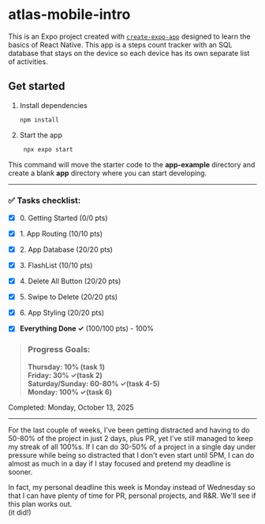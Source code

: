 # atlas-mobile-intro

This is an Expo project created with [`create-expo-app`](https://www.npmjs.com/package/create-expo-app) designed to learn
the basics of React Native. This app is a steps count tracker with an SQL
database that stays on the device so each device has its own separate list
of activities.

## Get started

1. Install dependencies

   ```bash
   npm install
   ```

2. Start the app

   ```bash
    npx expo start
   ```


This command will move the starter code to the **app-example** directory and create a blank **app** directory where you can start developing.

----

### ✅ Tasks checklist:
- [X] ​0. Getting Started (0/0 pts)
- [X] ​1. App Routing (10/10 pts)
- [X] ​2. App Database (20/20 pts)
- [X] ​3. FlashList (10/10 pts)
- [X] ​4. Delete All Button (20/20 pts)
- [X] ​5. Swipe to Delete (20/20 pts)
- [X] ​6. App Styling (20/20 pts)


- [X] **Everything Done ✓** (100/100 pts) - 100%

>### Progress Goals:
><strong>Thursday: 10% (task 1)</strong>  
<strong>Friday: 30% ✓(task 2)</strong>  
<strong>Saturday/Sunday: 60-80% ✓(task 4-5)</strong>  
<strong>Monday: 100% ✓(task 6)</strong>

Completed: Monday, October 13, 2025

---

For the last couple of weeks, I've been getting distracted and having to do 50-80% 
of the project in just 2 days, plus PR, yet I've still managed to keep my streak
of all 100%s. If I can do 30-50% of a project in a single day under pressure 
while being so distracted that I don't even start until 5PM, I can do almost as 
much in a day if I stay focused and pretend my deadline is sooner.

In fact, my personal deadline this week is Monday instead of Wednesday so that
I can have plenty of time for PR, personal projects, and R&R. We'll see if this
plan works out.  
(it did!)
